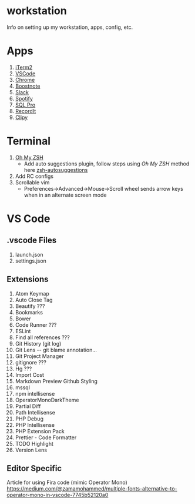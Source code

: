 # workstation
Info on setting up my workstation, apps, config, etc.

# Apps

1. [iTerm2](https://www.iterm2.com/downloads.html)
2. [VSCode](https://code.visualstudio.com/download)
3. [Chrome](https://www.google.com/chrome)
4. [Boostnote](https://boostnote.io/)
5. [Slack](https://slack.com/)
6. [Spotify](https://www.spotify.com/us/)
7. [SQL Pro](https://www.sequelpro.com/)
8. [RecordIt](http://recordit.co/)
9. [Clipy](https://clipy-app.com/)

# Terminal

 1. [Oh My ZSH](http://ohmyz.sh/)
    * Add auto suggestions plugin, follow steps using _Oh My ZSH_ method here [zsh-autosuggestions](https://github.com/zsh-users/zsh-autosuggestions)
 2. Add RC configs
 3. Scrollable vim
    * Preferences->Advanced->Mouse->Scroll wheel sends arrow keys when in an alternate screen mode


# VS Code

## .vscode Files

1. launch.json
2. settings.json

## Extensions

1. Atom Keymap
2. Auto Close Tag
3. Beautify ???
4. Bookmarks
5. Bower
6. Code Runner ???
7. ESLint
8. Find all references ???
9. Git History (git log)
10. Git Lens -- git blame annotation...
11. Git Project Manager
12. gitignore ???
13. Hg ???
14. Import Cost
15. Markdown Preview Github Styling
16. mssql
17. npm intellisense
18. OperatorMonoDarkTheme
19. Partial Diff
20. Path Intellisense
21. PHP Debug
22. PHP Intellisense
23. PHP Extension Pack
24. Prettier - Code Formatter
25. TODO Highlight
26. Version Lens

## Editor Specific

Article for using Fira code (mimic Operator Mono) https://medium.com/@zamamohammed/multiple-fonts-alternative-to-operator-mono-in-vscode-7745b52120a0
